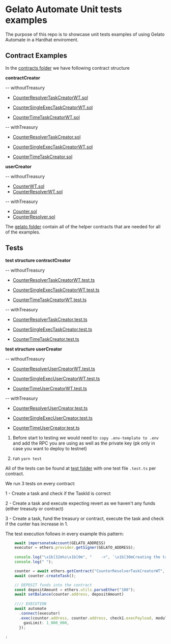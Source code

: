 # Gelato Automate Unit tests examples

The purpose of this repo is to showcase unit tests examples of using Gelato Automate in a Hardhat enviroment. 

## Contract Examples

In the [contracts folder](/contracts/) we have following contract structure

**contractCreator**

  -- withoutTreasury

  * [CounterResolverTaskCreatorWT.sol](/contracts/contractCreator/withoutTreasury/CounterResolverTaskCreatorWT.sol) 

  * [CounterSingleExecTaskCreatorWT.sol](/contracts/contractCreator/withoutTreasury/CounterSingleExecTaskCreatorWT.sol) 

  * [CounterTimeTaskCreatorWT.sol](/contracts/contractCreator/withoutTreasury/CounterTimeTaskCreatorWT.sol) 

  -- withTreasury   

  * [CounterResolverTaskCreator.sol](/contracts/contractCreator/withTreasury/CounterResolverTaskCreator.sol) 

  * [CounterSingleExecTaskCreatorWT.sol](/contracts/contractCreator/withTreasury/CounterSingleExecTaskCreatorWT.sol) 

  * [CounterTimeTaskCreator.sol](/contracts/contractCreator/withTreasury/CounterTimeTaskCreator.sol) 


  **userCreator**

 -- withoutTreasury
  * [CounterWT.sol](/contracts/userCreator/withoutTreasury/CounterWT.sol)  
  * [CounterResolverWT.sol](/contracts//userCreator/withoutTreasury/CounterResolverWT.sol)  

 -- withTreasury
  * [Counter.sol](/contracts/userCreator/withTreasury/Counter.sol)      
  * [CounterResolver.sol](/contracts/userCreator/withTreasury/CounterResolver.sol)     

The [gelato folder](/contracts/gelato) contain all of the helper contracts that are needed for all of the examples.


## Tests

**test structure contractCreator**

  -- withoutTreasury

  * [CounterResolverTaskCreatorWT.test.ts](test/contractCreator/withoutTreasury/CounterResolverTaskCreatorWT.test.ts) 

  * [CounterSingleExecTaskCreatorWT.test.ts](test/contractCreator/withoutTreasury/CounterSingleExecTaskCreatorWT.test) 

  * [CounterTimeTaskCreatorWT.test.ts](test/contractCreator/withoutTreasury/CounterTimeTaskCreatorWT.test.ts) 

  -- withTreasury   

  * [CounterResolverTaskCreator.test.ts](test/contractCreator/withTreasury/CounterResolverTaskCreator.test.ts) 

  * [CounterSingleExecTaskCreator.test.ts](test/contractCreator/withTreasury/CounterSingleExecTaskCreator.test.ts) 

  * [CounterTimeTaskCreator.test.ts](test/contractCreator/withTreasury/CounterTimeTaskCreator.test.ts) 

**test structure userCreator**

  -- withoutTreasury

  * [CounterResolverUserCreatorWT.test.ts](test/userCreator/withoutTreasury/CounterResolverUserCreatorWT.test.ts) 

  * [CounterSingleExecUserCreatorWT.test.ts](test/userCreator/withoutTreasury/CounterSingleExecUserCreatorWT.test.ts) 

  * [CounterTimeUserCreatorWT.test.ts](test/userCreator/withoutTreasury/CounterTimeUserCreatorWT.test.ts) 

  -- withTreasury   

  * [CounterResolverUserCreator.test.ts](test/userCreator/withTreasury/CounterResolverUserCreator.test.ts) 

  * [CounterSingleExecUserCreator.test.ts](test/userCreator/withTreasury/CounterSingleExecUserCreator.test.ts) 

  * [CounterTimeUserCreator.test.ts](test/userCreator/withTreasury/CounterTimeUserCreator.test.ts) 



1) Before start to testing we would need to:
`copy .env-template to .env` and add the RPC you are using as well as the private key (pk only in case you want to deploy to testnet)

2) run `yarn test`

All of the tests can be found at [test folder](/test/) with one test file `.test.ts` per contract.

We run 3 tests on every contract:

1 - Create a task and check if the TaskId is correct

2 - Create a task and execute expecting revert as we haven't any funds (either treasuty or contract)

3 - Create a task, fund the treasury or contract, execute the task and check if the cunter has increase in 1.

The test execution follows in every example this pattern:

```ts
    await impersonateAccount(GELATO_ADDRESS)
    executor = ethers.provider.getSigner(GELATO_ADDRESS);
    
    console.log("\x1b[32m%s\x1b[0m", "    ->", `\x1b[30mCreating the task`);
    console.log(" ");

    counter = await ethers.getContract("CounterResolverTaskCreatorWT", user);
    await counter.createTask();

    // DEPOSIT funds into the contract
    const depositAmount = ethers.utils.parseEther("100");
    await setBalance(counter.address, depositAmount)
   
    //// EXECUTION
    await automate
      .connect(executor)
      .exec(counter.address, counter.address, check1.execPayload, moduleData, FEE, ETH, false, true, {
        gasLimit: 1_000_000,
      });

;
```

